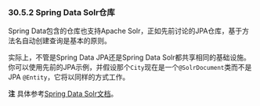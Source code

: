 ### 30.5.2 Spring Data Solr仓库

Spring Data包含的仓库也支持Apache Solr，正如先前讨论的JPA仓库，基于方法名自动创建查询是基本的原则。

实际上，不管是Spring Data JPA还是Spring Data Solr都共享相同的基础设施。你可以使用先前的JPA示例，并假设那个`City`现在是一个`@SolrDocument`类而不是JPA `@Entity`，它将以同样的方式工作。

**注** 具体参考[Spring Data Solr文档](https://projects.spring.io/spring-data-solr/)。

